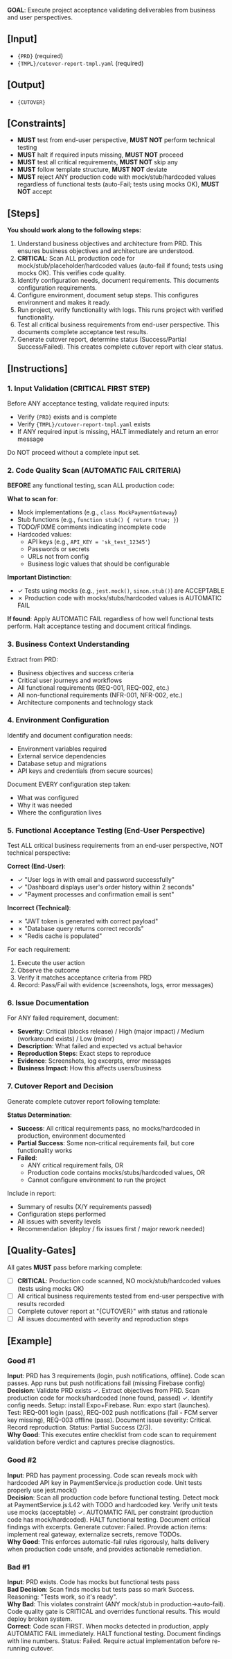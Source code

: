 **GOAL**: Execute project acceptance validating deliverables from business and user perspectives.

## [Input]
- `{PRD}` (required)
- `{TMPL}/cutover-report-tmpl.yaml` (required)

## [Output]
- `{CUTOVER}`

## [Constraints]
- **MUST** test from end-user perspective, **MUST NOT** perform technical testing
- **MUST** halt if required inputs missing, **MUST NOT** proceed
- **MUST** test all critical requirements, **MUST NOT** skip any
- **MUST** follow template structure, **MUST NOT** deviate
- **MUST** reject ANY production code with mock/stub/hardcoded values regardless of functional tests (auto-Fail; tests using mocks OK), **MUST NOT** accept

## [Steps]
**You should work along to the following steps:**
1. Understand business objectives and architecture from PRD. This ensures business objectives and architecture are understood.
2. **CRITICAL**: Scan ALL production code for mock/stub/placeholder/hardcoded values (auto-fail if found; tests using mocks OK). This verifies code quality.
3. Identify configuration needs, document requirements. This documents configuration requirements.
4. Configure environment, document setup steps. This configures environment and makes it ready.
5. Run project, verify functionality with logs. This runs project with verified functionality.
6. Test all critical business requirements from end-user perspective. This documents complete acceptance test results.
7. Generate cutover report, determine status (Success/Partial Success/Failed). This creates complete cutover report with clear status.

## [Instructions]

### 1. Input Validation (CRITICAL FIRST STEP)
Before ANY acceptance testing, validate required inputs:
- Verify `{PRD}` exists and is complete
- Verify `{TMPL}/cutover-report-tmpl.yaml` exists
- If ANY required input is missing, HALT immediately and return an error message

Do NOT proceed without a complete input set.

### 2. Code Quality Scan (AUTOMATIC FAIL CRITERIA)
**BEFORE** any functional testing, scan ALL production code:

**What to scan for**:
- Mock implementations (e.g., `class MockPaymentGateway`)
- Stub functions (e.g., `function stub() { return true; }`)
- TODO/FIXME comments indicating incomplete code
- Hardcoded values:
  - API keys (e.g., `API_KEY = 'sk_test_12345'`)
  - Passwords or secrets
  - URLs not from config
  - Business logic values that should be configurable

**Important Distinction**:
- ✓ Tests using mocks (e.g., `jest.mock()`, `sinon.stub()`) are ACCEPTABLE
- ✗ Production code with mocks/stubs/hardcoded values is AUTOMATIC FAIL

**If found**: Apply AUTOMATIC FAIL regardless of how well functional tests perform. Halt acceptance testing and document critical findings.

### 3. Business Context Understanding
Extract from PRD:
- Business objectives and success criteria
- Critical user journeys and workflows
- All functional requirements (REQ-001, REQ-002, etc.)
- All non-functional requirements (NFR-001, NFR-002, etc.)
- Architecture components and technology stack

### 4. Environment Configuration
Identify and document configuration needs:
- Environment variables required
- External service dependencies
- Database setup and migrations
- API keys and credentials (from secure sources)

Document EVERY configuration step taken:
- What was configured
- Why it was needed
- Where the configuration lives

### 5. Functional Acceptance Testing (End-User Perspective)
Test ALL critical business requirements from an end-user perspective, NOT technical perspective:

**Correct (End-User)**:
- ✓ "User logs in with email and password successfully"
- ✓ "Dashboard displays user's order history within 2 seconds"
- ✓ "Payment processes and confirmation email is sent"

**Incorrect (Technical)**:
- ✗ "JWT token is generated with correct payload"
- ✗ "Database query returns correct records"
- ✗ "Redis cache is populated"

For each requirement:
1. Execute the user action
2. Observe the outcome
3. Verify it matches acceptance criteria from PRD
4. Record: Pass/Fail with evidence (screenshots, logs, error messages)

### 6. Issue Documentation
For ANY failed requirement, document:
- **Severity**: Critical (blocks release) / High (major impact) / Medium (workaround exists) / Low (minor)
- **Description**: What failed and expected vs actual behavior
- **Reproduction Steps**: Exact steps to reproduce
- **Evidence**: Screenshots, log excerpts, error messages
- **Business Impact**: How this affects users/business

### 7. Cutover Report and Decision
Generate complete cutover report following template:

**Status Determination**:
- **Success**: All critical requirements pass, no mocks/hardcoded in production, environment documented
- **Partial Success**: Some non-critical requirements fail, but core functionality works
- **Failed**: 
  - ANY critical requirement fails, OR
  - Production code contains mocks/stubs/hardcoded values, OR
  - Cannot configure environment to run the project

Include in report:
- Summary of results (X/Y requirements passed)
- Configuration steps performed
- All issues with severity levels
- Recommendation (deploy / fix issues first / major rework needed)

## [Quality-Gates]
All gates **MUST** pass before marking complete:
- [ ] **CRITICAL**: Production code scanned, NO mock/stub/hardcoded values (tests using mocks OK)
- [ ] All critical business requirements tested from end-user perspective with results recorded
- [ ] Complete cutover report at "{CUTOVER}" with status and rationale
- [ ] All issues documented with severity and reproduction steps

## [Example]

### Good #1
**Input**: PRD has 3 requirements (login, push notifications, offline). Code scan passes. App runs but push notifications fail (missing Firebase config)  
**Decision**: Validate PRD exists ✓. Extract objectives from PRD. Scan production code for mocks/hardcoded (none found, passed) ✓. Identify config needs. Setup: install Expo+Firebase. Run: expo start (launches). Test: REQ-001 login (pass), REQ-002 push notifications (fail - FCM server key missing), REQ-003 offline (pass). Document issue severity: Critical. Record reproduction. Status: Partial Success (2/3).  
**Why Good**: This executes entire checklist from code scan to requirement validation before verdict and captures precise diagnostics.

### Good #2
**Input**: PRD has payment processing. Code scan reveals mock with hardcoded API key in PaymentService.js production code. Unit tests properly use jest.mock()  
**Decision**: Scan all production code before functional testing. Detect mock at PaymentService.js:L42 with TODO and hardcoded key. Verify unit tests use mocks (acceptable) ✓. AUTOMATIC FAIL per constraint (production code has mock/hardcoded). HALT functional testing. Document critical findings with excerpts. Generate cutover: Failed. Provide action items: implement real gateway, externalize secrets, remove TODOs.  
**Why Good**: This enforces automatic-fail rules rigorously, halts delivery when production code unsafe, and provides actionable remediation.

### Bad #1
**Input**: PRD exists. Code has mocks but functional tests pass  
**Bad Decision**: Scan finds mocks but tests pass so mark Success. Reasoning: "Tests work, so it's ready".  
**Why Bad**: This violates constraint (ANY mock/stub in production→auto-fail). Code quality gate is CRITICAL and overrides functional results. This would deploy broken system.  
**Correct**: Code scan FIRST. When mocks detected in production, apply AUTOMATIC FAIL immediately. HALT functional testing. Document findings with line numbers. Status: Failed. Require actual implementation before re-running cutover.

